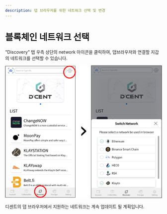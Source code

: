 ```yaml
---
description: 댑 브라우저를 위한 네트워크 선택 및 변경
---
```


# 블록체인 네트워크 선택

"Discovery" 탭 우측 상단의 network 아이콘을 클릭하여, 댑브라우저와 연결할 지갑의 네트워크를 선택할 수 있습니다.

![](../../.gitbook/assets/image%20%28239%29.png)

디센트의 댑 브라우저에서 지원하는 네트워크는 계속 업데이트 될 계획입니다.

